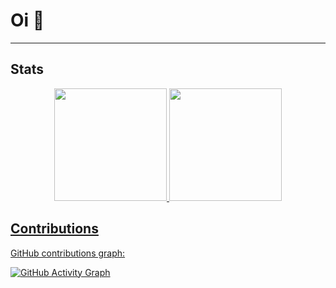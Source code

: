 # Oi 👋

---

## Stats  

<div align="center">
  <a href="https://github.com/Kurzgesagttt">
  <img height="180" src="https://github-readme-stats.vercel.app/api?username=Kurzgesagttt&show_icons=true&theme=dark&include_all_commits=true"/>
  <img height="180" src="https://github-readme-stats.vercel.app/api/top-langs/?username=Kurzgesagttt&layout=compact&langs_count=7&theme=dark"/>
</div>

## Contributions  

GitHub contributions graph:

[![GitHub Activity Graph](https://github-readme-activity-graph.vercel.app/graph?username=Kurzgesagttt&theme=github-dark)](https://github.com/Kurzgesagttt)
